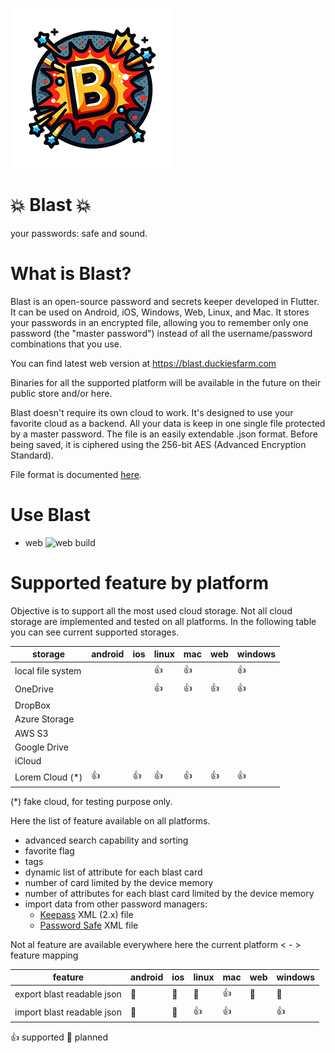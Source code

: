 ![blast!](images/icon-v01.png)
# 💥 Blast 💥
your passwords: safe and sound.

# What is Blast?
Blast is an open-source password and secrets keeper developed in Flutter. It can be used on Android, iOS, Windows, Web, Linux, and Mac. It stores your passwords in an encrypted file, allowing you to remember only one password (the "master password") instead of all the username/password combinations that you use.

You can find latest web version at https://blast.duckiesfarm.com

Binaries for all the supported platform will be available in the future on their public store and/or here.

Blast doesn't require its own cloud to work. It's designed to use your favorite cloud as a backend. All your data is keep in one single file protected by a master password. The file is an easily extendable .json format. Before being saved, it is ciphered using the 256-bit AES (Advanced Encryption Standard).

File format is documented [here](docs/file-format.md).



# Use Blast

* web ![web build](https://github.com/nicolgit/blast/actions/workflows/deploy-purple-flower.yml/badge.svg)  


# Supported feature by platform
Objective is to support all the most used cloud storage. Not all cloud storage are implemented and tested on all platforms. In the following table you can see current supported storages.

| storage             | android | ios | linux | mac | web | windows |
|---------------------|---------|-----|-------|-----|-----|---------|
| local file system   |         |     | 👍    | 👍  |     | 👍      |
| OneDrive            |         |     | 👍    | 👍  | 👍   | 👍      |
| DropBox             |         |     |       |     |     |         |
| Azure Storage       |         |     |       |     |     |         |
| AWS S3              |         |     |       |     |     |         |
| Google Drive        |         |     |       |     |     |         |
| iCloud              |         |     |       |     |     |         |
| Lorem Cloud (*)     | 👍      | 👍   | 👍    | 👍  | 👍   | 👍      | 
(*) fake cloud, for testing purpose only.


Here the list of feature available on all platforms.

* advanced search capability and sorting
* favorite flag
* tags
* dynamic list of attribute for each blast card
* number of card limited by the device memory
* number of attributes for each blast card limited by the device memory
* import data from other password managers:
  * [Keepass](https://keepass.info/) XML (2.x) file 
  * [Password Safe](https://pwsafe.org/) XML file   

Not al feature are available everywhere here the current platform < - > feature mapping

| feature                     | android | ios | linux | mac | web | windows |
|-----------------------------|---------|-----|-------|-----|-----|---------|
| export blast readable json  | 🔹      | 🔹   | 🔹    | 👍  | 🔹  | 🔹       |
| import blast readable json  | 🔹      | 🔹   | 👍    | 👍  |     | 👍       |

👍 supported 🔹 planned
